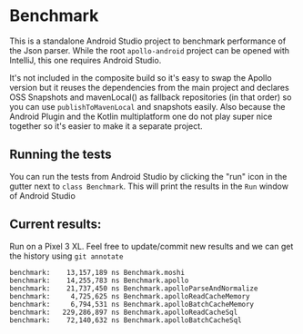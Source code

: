 # Benchmark

This is a standalone Android Studio project to benchmark performance of the Json parser. While the root `apollo-android` project can be opened with IntelliJ, this one requires Android Studio.

It's not included in the composite build so it's easy to swap the Apollo version but it reuses the dependencies from the main project and declares OSS Snapshots and mavenLocal() as fallback repositories (in that order) so you can use `publishToMavenLocal` and snapshots easily.
Also because the Android Plugin and the Kotlin multiplatform one do not play super nice together so it's easier to make it a separate project.

## Running the tests

You can run the tests from Android Studio by clicking the "run" icon in the gutter next to `class Benchmark`. This will print the results in the `Run` window of Android Studio

## Current results:

Run on a Pixel 3 XL. Feel free to update/commit new results and we can get the history using `git annotate`

```
benchmark:    13,157,189 ns Benchmark.moshi
benchmark:    14,255,783 ns Benchmark.apollo
benchmark:    21,737,450 ns Benchmark.apolloParseAndNormalize
benchmark:     4,725,625 ns Benchmark.apolloReadCacheMemory
benchmark:     6,794,531 ns Benchmark.apolloBatchCacheMemory
benchmark:   229,286,897 ns Benchmark.apolloReadCacheSql
benchmark:    72,140,632 ns Benchmark.apolloBatchCacheSql
```

